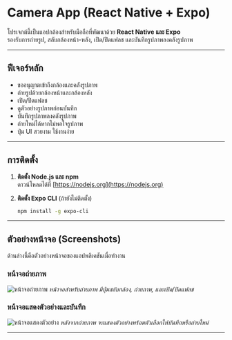 # Camera App (React Native + Expo)

โปรเจกต์นี้เป็นแอปกล้องสำหรับมือถือที่พัฒนาด้วย **React Native และ Expo**  
รองรับการถ่ายรูป, สลับกล้องหน้า-หลัง, เปิด/ปิดแฟลช และบันทึกรูปภาพลงคลังรูปภาพ

---

## ฟีเจอร์หลัก

- ขออนุญาตเข้าถึงกล้องและคลังรูปภาพ
- ถ่ายรูปด้วยกล้องหน้าและกล้องหลัง
- เปิด/ปิดแฟลช
- ดูตัวอย่างรูปภาพก่อนบันทึก
- บันทึกรูปภาพลงคลังรูปภาพ
- ถ่ายใหม่ได้หากไม่พอใจรูปภาพ
- ปุ่ม UI สวยงาม ใช้งานง่าย

---

## การติดตั้ง

1. **ติดตั้ง Node.js และ npm**  
   ดาวน์โหลดได้ที่ [https://nodejs.org](https://nodejs.org)

2. **ติดตั้ง Expo CLI** (ถ้ายังไม่ติดตั้ง)
   ```bash
   npm install -g expo-cli

---

## ตัวอย่างหน้าจอ (Screenshots)

ด้านล่างนี้คือตัวอย่างหน้าจอของแอปพลิเคชันเมื่อทำงาน

### หน้าจอถ่ายภาพ
![หน้าจอถ่ายภาพ](assets\image\off.jpg)
*หน้าจอสำหรับถ่ายภาพ มีปุ่มสลับกล้อง, ถ่ายภาพ, และเปิด/ปิดแฟลช*

### หน้าจอแสดงตัวอย่างและบันทึก
![หน้าจอแสดงตัวอย่าง](assets\image\on.jpg)
*หลังจากถ่ายภาพ จะแสดงตัวอย่างพร้อมตัวเลือกให้บันทึกหรือถ่ายใหม่*

---